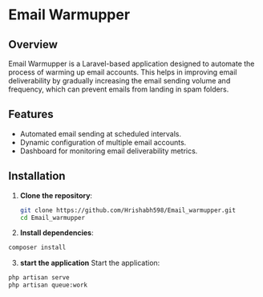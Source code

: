 # Email Warmupper

## Overview

Email Warmupper is a Laravel-based application designed to automate the process of warming up email accounts. This helps in improving email deliverability by gradually increasing the email sending volume and frequency, which can prevent emails from landing in spam folders.

## Features

- Automated email sending at scheduled intervals.
- Dynamic configuration of multiple email accounts.
- Dashboard for monitoring email deliverability metrics.

## Installation

1. **Clone the repository**:
   ```bash
   git clone https://github.com/Hrishabh598/Email_warmupper.git
   cd Email_warmupper
   ```
2. **Install dependencies**:

```bash
composer install
```
3. **start the application**
Start the application:

```bash
php artisan serve
php artisan queue:work
```
